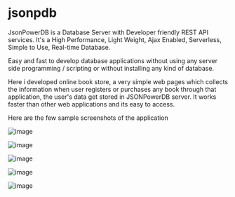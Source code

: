 # jsonpdb

JsonPowerDB is a Database Server with Developer friendly REST API services. It's a High Performance, Light Weight, Ajax Enabled, Serverless, Simple to Use, Real-time Database.

Easy and fast to develop database applications without using any server side programming / scripting or without installing any kind of database.

Here i developed online book store, a very simple web pages which collects the information when user registers or purchases any book through that application, the user's data get stored in JSONPowerDB server. It works faster than other web applications and its easy to access.

Here are the few sample screenshots of the application

![image](https://user-images.githubusercontent.com/52943787/121488514-c175f800-c9f0-11eb-8012-e1421c90915b.png)

![image](https://user-images.githubusercontent.com/52943787/121488552-cb97f680-c9f0-11eb-9ba1-0ab9945ab1f7.png)

![image](https://user-images.githubusercontent.com/52943787/121488592-d5215e80-c9f0-11eb-8036-6ad50cb06c6f.png)

![image](https://user-images.githubusercontent.com/52943787/121488237-85429780-c9f0-11eb-986e-51643a5e34c1.png)

![image](https://user-images.githubusercontent.com/52943787/121488301-955a7700-c9f0-11eb-80ca-f0102d00f632.png)

